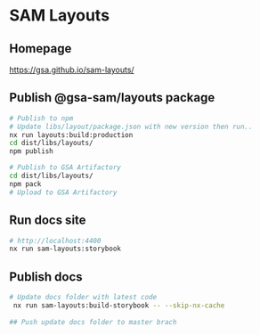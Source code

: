 

# SAM Layouts

## Homepage
https://gsa.github.io/sam-layouts/

## Publish @gsa-sam/layouts package

``` bash
# Publish to npm
# Update libs/layout/package.json with new version then run..
nx run layouts:build:production
cd dist/libs/layouts/
npm publish

# Publish to GSA Artifactory
cd dist/libs/layouts/
npm pack
# Upload to GSA Artifactory
```

## Run docs site
``` bash
# http://localhost:4400
nx run sam-layouts:storybook
```

## Publish docs

```bash
# Update docs folder with latest code
 nx run sam-layouts:build-storybook -- --skip-nx-cache
 
## Push update docs folder to master brach
 ```
 
